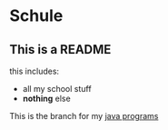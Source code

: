 # Schule

## This is a README

this includes:
- all my school stuff
- **nothing** else


This is the branch for my [java programs]()
